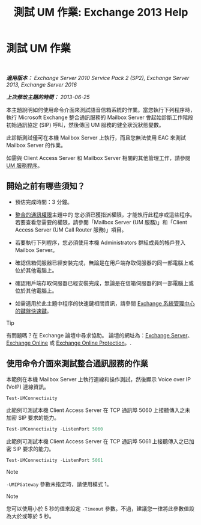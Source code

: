 ﻿---
title: '測試 UM 作業: Exchange 2013 Help'
TOCTitle: 測試 UM 作業
ms:assetid: 06c9ab4e-8272-47b1-a217-e366f7e9dbaa
ms:mtpsurl: https://technet.microsoft.com/zh-tw/library/Aa995957(v=EXCHG.150)
ms:contentKeyID: 56271542
ms.date: 05/21/2018
mtps_version: v=EXCHG.150
ms.translationtype: MT
---

# 測試 UM 作業

 

_**適用版本：** Exchange Server 2010 Service Pack 2 (SP2), Exchange Server 2013, Exchange Server 2016_

_**上次修改主題的時間：** 2013-06-25_

本主題說明如何使用命令介面來測試語音信箱系統的作業。當您執行下列程序時，執行 Microsoft Exchange 整合通訊服務的 Mailbox Server 會起始診斷工作階段初始通訊協定 (SIP) 呼叫，然後傳回 UM 服務的健全狀況狀態變數。

此診斷測試僅可在本機 Mailbox Server 上執行，而且您無法使用 EAC 來測試 Mailbox Server 的作業。

如需與 Client Access Server 和 Mailbox Server 相關的其他管理工作，請參閱 [UM 服務程序](um-services-procedures-exchange-2013-help.md)。

## 開始之前有哪些須知？

  - 預估完成時間：3 分鐘。

  - [整合的通訊權限](unified-messaging-permissions-exchange-2013-help.md)主題中的 您必須已獲指派權限，才能執行此程序或這些程序。若要查看您需要的權限，請參閱「Mailbox Server (UM 服務)」和「Client Access Server (UM Call Router 服務)」項目。

  - 若要執行下列程序，您必須使用本機 Administrators 群組成員的帳戶登入 Mailbox Server。

  - 確認信箱伺服器已經安裝完成，無論是在用戶端存取伺服器的同一部電腦上或位於其他電腦上。

  - 確認用戶端存取伺服器已經安裝完成，無論是在信箱伺服器的同一部電腦上或位於其他電腦上。

  - 如需適用於此主題中程序的快速鍵相關資訊，請參閱 [Exchange 系統管理中心的鍵盤快速鍵](keyboard-shortcuts-in-the-exchange-admin-center-exchange-online-protection-help.md)。


> [!TIP]  
> 有問題嗎？在 Exchange 論壇中尋求協助。 論壇的網址為：<a href="https://go.microsoft.com/fwlink/p/?linkid=60612">Exchange Server</a>、 <a href="https://go.microsoft.com/fwlink/p/?linkid=267542">Exchange Online</a> 或 <a href="https://go.microsoft.com/fwlink/p/?linkid=285351">Exchange Online Protection</a>。.




## 使用命令介面來測試整合通訊服務的作業

本範例在本機 Mailbox Server 上執行連線和操作測試，然後顯示 Voice over IP (VoIP) 連線資訊。

```powershell
Test-UMConnectivity
```

此範例可測試本機 Client Access Server 在 TCP 通訊埠 5060 上接聽傳入之未加密 SIP 要求的能力。

```powershell
Test-UMConnectivity -ListenPort 5060
```

此範例可測試本機 Client Access Server 在 TCP 通訊埠 5061 上接聽傳入之已加密 SIP 要求的能力。

```powershell
Test-UMConnectivity -ListenPort 5061
```


> [!NOTE]  
> <code>-UMIPGateway</code> 參數未指定時，請使用模式 1。





> [!NOTE]  
> 您可以使用小於 5 秒的值來設定 <code>-Timeout</code> 參數。不過，建議您一律將此參數值設為大於或等於 5 秒。



